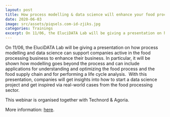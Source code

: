 ```yaml
---
layout: post
title: How process modelling & data science will enhance your food processing business
date: 2020-06-03
image: src/assets/piqsels.com-id-zjiks.jpg
categories: Trainings
excerpt: On 11/06, the EluciDATA Lab will be giving a presentation on how process modelling and data science can support companies active in the food processing business to enhance their business. In particular, it will be shown how modelling goes beyond the process and can include applications for understanding and optimizing the food process and the food supply chain and for performing a life cycle analysis.With this presentation, companies will get insights into how to start a data science project and get inspired via real-world cases from the food processing sector.
---
```


<p>On 11/06, the EluciDATA Lab will be giving a presentation on how process modelling and&nbsp;data science can support companies active in the food processing business to enhance their business. In particular, it will be shown how modelling goes beyond the process and can include applications for understanding and optimizing the food process and the food supply chain and for performing a life cycle analysis.&nbsp;&nbsp;With this presentation, companies will get insights into how to start a data science project and get inspired via real-world cases from the food processing sector.&nbsp;</p>

<p>This webinar is organised together with Technord &amp; Agoria.&nbsp;</p>

<p>More information: <a href="https://www.agoria.be/en/Webinar-How-process-modelling-data-science-will-enhance-your-food-processing-business-Food-Beverage-Technology-Club">here</a>.&nbsp;</p>
